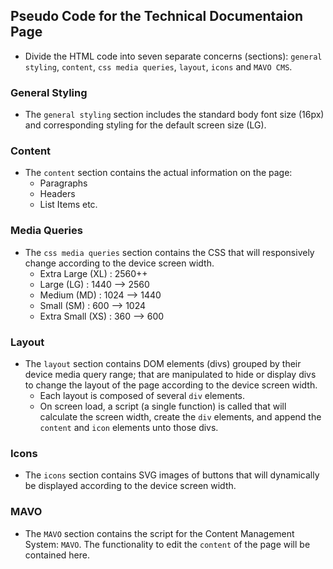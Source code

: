 ## Pseudo Code for the Technical Documentaion Page

- Divide the HTML code into seven separate concerns (sections): `general styling`, `content`, `css media queries`, `layout`, `icons` and `MAVO CMS`.

### General Styling
- The `general styling` section includes the standard body font size (16px) and corresponding styling for the default screen size (LG).

### Content
- The `content` section contains the actual information on the page:
    - Paragraphs
    - Headers
    - List Items    etc.
    
### Media Queries
- The `css media queries` section contains the CSS that will responsively change according to the device screen width.
    - Extra Large   (XL) : 2560++
    - Large         (LG) : 1440 --> 2560
    - Medium        (MD) : 1024 --> 1440
    - Small         (SM) : 600 --> 1024
    - Extra Small   (XS) : 360 --> 600

### Layout
- The `layout` section contains DOM elements (divs) grouped by their device media query range; that are manipulated to hide or display divs to change the layout of the page according to the device screen width.
    - Each layout is composed of several `div` elements.
    - On screen load, a script (a single function) is called that will calculate the screen width, create the `div` elements, and append the `content` and `icon` elements unto those divs. 

### Icons
- The `icons` section contains SVG images of buttons that will dynamically be displayed according to the device screen width.

### MAVO
- The `MAVO` section contains the script for the Content Management System: `MAVO`. The functionality to edit the `content` of the page will be contained here. 
